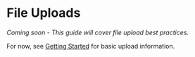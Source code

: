 # File Uploads

*Coming soon - This guide will cover file upload best practices.*

For now, see [Getting Started](getting-started.md#uploading-files) for basic upload information.

